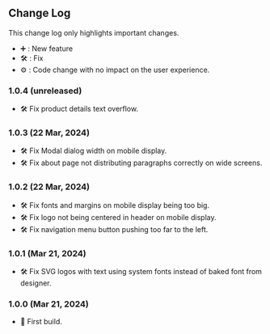 ## Change Log

This change log only highlights important changes.

- ➕ : New feature
- 🛠️ : Fix
- ⚙️ : Code change with no impact on the user experience.

### **1.0.4 (unreleased)**

- 🛠️ Fix product details text overflow.

### **1.0.3 (22 Mar, 2024)**

- 🛠️ Fix Modal dialog width on mobile display.
- 🛠️ Fix about page not distributing paragraphs correctly on wide screens.

### **1.0.2 (22 Mar, 2024)**

- 🛠️ Fix fonts and margins on mobile display being too big.
- 🛠️ Fix logo not being centered in header on mobile display.
- 🛠️ Fix navigation menu button pushing too far to the left.

### **1.0.1 (Mar 21, 2024)**

- 🛠️ Fix SVG logos with text using system fonts instead of baked font from designer.

### **1.0.0 (Mar 21, 2024)**

- 🚀 First build.